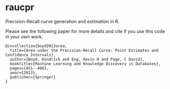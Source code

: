 raucpr
======

Precision-Recall curve generation and estimation in R. 

Please see the following paper for more details and cite if you use this code in your own work.

    @incollection{boyd2013area,
      title={Area under the Precision-Recall Curve: Point Estimates and Confidence Intervals},
      author={Boyd, Kendrick and Eng, Kevin H and Page, C David},
      booktitle={Machine Learning and Knowledge Discovery in Databases},
      pages={451--466},
      year={2013},
      publisher={Springer}
    }

